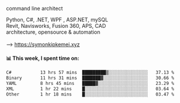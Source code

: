 command line architect

Python, C#, .NET, WPF , ASP.NET, mySQL <br>
Revit, Navisworks, Fusion 360, APS, CAD <br>
architecture, opensource & automation<br>
<br>
--> https://symonkipkemei.xyz

#### 📊 This week, I spent time on:
<!--START_SECTION:waka-->

```txt
C#           13 hrs 57 mins  █████████▒░░░░░░░░░░░░░░░   37.13 %
Binary       11 hrs 31 mins  ███████▓░░░░░░░░░░░░░░░░░   30.66 %
YAML         8 hrs 45 mins   █████▓░░░░░░░░░░░░░░░░░░░   23.29 %
XML          1 hr 22 mins    █░░░░░░░░░░░░░░░░░░░░░░░░   03.64 %
Other        1 hr 18 mins    █░░░░░░░░░░░░░░░░░░░░░░░░   03.47 %
```

<!--END_SECTION:waka-->
